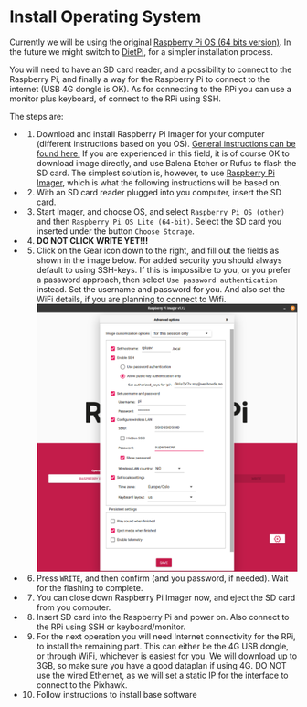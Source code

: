 # Install Operating System

Currently we will be using the original [Raspberry Pi OS (64 bits version)](https://www.raspberrypi.com/software/). In the future we might switch to [DietPi](https://dietpi.com/), for a simpler installation process.

You will need to have an SD card reader, and a possibility to connect to the Raspberry Pi, and finally a way for the Raspberry Pi to connect to the internet (USB 4G dongle is OK). As for connecting to the RPi you can use a monitor plus keyboard, of connect to the RPi using SSH.

The steps are:

- 1. Download and install Raspberry Pi Imager for your computer (different instructions based on you OS). [General instructions can be found here.](https://www.raspberrypi.com/software/) If you are experienced in this field, it is of course OK to download image directly, and use Balena Etcher or Rufus to flash the SD card. The simplest solution is, however, to use [Raspberry Pi Imager](https://www.raspberrypi.com/software/), which is what the following instructions will be based on.

- 2. With an SD card reader plugged into you computer, insert the SD card.

- 3. Start Imager, and choose OS, and select `Raspberry Pi OS (other)` and then `Raspberry Pi OS Lite (64-bit)`. Select the SD card you inserted under the button `Choose Storage`.

- 4. __DO NOT CLICK WRITE YET!!!__

- 5. Click on the Gear icon down to the right, and fill out the fields as shown in the image below. For added security you should always default to using SSH-keys. If this is impossible to you, or you prefer a password approach, then select `Use password authentication` instead. Set the username and password for you. And also set the WiFi details, if you are planning to connect to Wifi.
![install os](media/install_os.png)

- 6. Press `WRITE`, and then confirm (and you password, if needed). Wait for the flashing to complete.

- 7. You can close down Raspberry Pi Imager now, and eject the SD card from you computer.

- 8. Insert SD card into the Raspberry Pi and power on. Also connect to the RPi using SSH or keyboard/monitor.

- 9. For the next operation you will need Internet connectivity for the RPi, to install the remaining part. This can either be the 4G USB dongle, or through WiFi, whichever is easiest for you. We will download up to 3GB, so make sure you have a good dataplan if using 4G. DO NOT use the wired Ethernet, as we will set a static IP for the interface to connect to the Pixhawk.

- 10. Follow instructions to install base software
